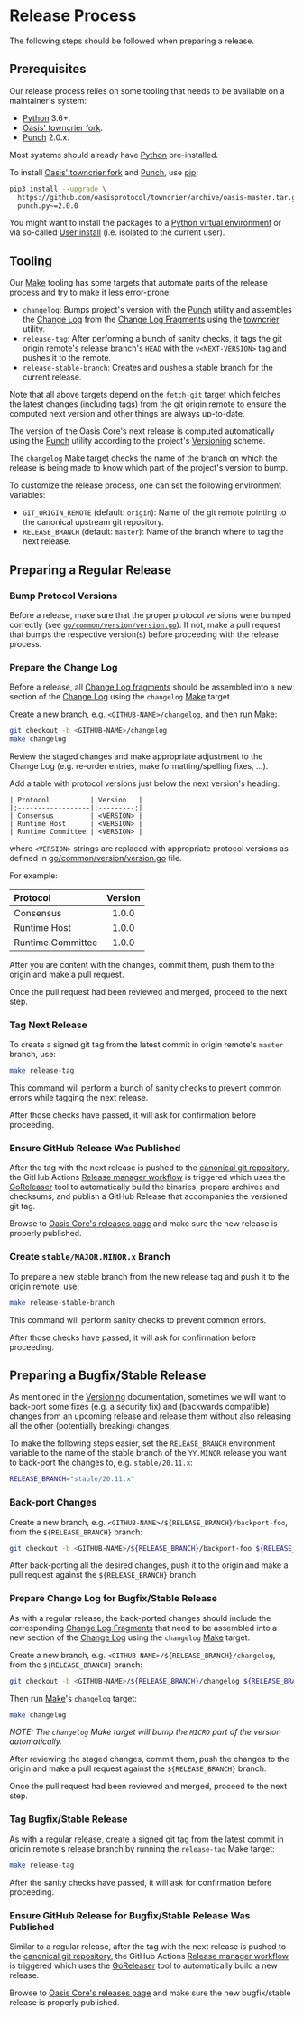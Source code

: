 # Release Process

The following steps should be followed when preparing a release.

## Prerequisites

Our release process relies on some tooling that needs to be available on a
maintainer's system:

- [Python] 3.6+.
- [Oasis' towncrier fork].
- [Punch] 2.0.x.

Most systems should already have [Python] pre-installed.

To install [Oasis' towncrier fork] and [Punch], use [pip]:

```bash
pip3 install --upgrade \
  https://github.com/oasisprotocol/towncrier/archive/oasis-master.tar.gz \
  punch.py~=2.0.0
```

You might want to install the packages to a [Python virtual environment] or
via so-called [User install] (i.e. isolated to the current user).

<!-- markdownlint-disable line-length -->
[Python]: https://www.python.org/
[Oasis' towncrier fork]: https://github.com/oasisprotocol/towncrier
[Punch]: https://github.com/lgiordani/punch
[pip]: https://pip.pypa.io/en/stable/
[Python virtual environment]:
  https://packaging.python.org/tutorials/installing-packages/#creating-virtual-environments
[User install]: https://pip.pypa.io/en/stable/user_guide/#user-installs
<!-- markdownlint-enable line-length -->

## Tooling

Our [Make] tooling has some targets that automate parts of the release process
and try to make it less error-prone:

- `changelog`: Bumps project's version with the [Punch] utility and assembles
  the [Change Log] from the [Change Log Fragments] using the
  [towncrier][Oasis' towncrier fork] utility.
- `release-tag`: After performing a bunch of sanity checks, it tags the git
  origin remote's release branch's `HEAD` with the `v<NEXT-VERSION>` tag and
  pushes it to the remote.
- `release-stable-branch`: Creates and pushes a stable branch for the current
  release.

Note that all above targets depend on the `fetch-git` target which fetches the
latest changes (including tags) from the git origin remote to ensure the
computed next version and other things are always up-to-date.

The version of the Oasis Core's next release is computed automatically using
the [Punch] utility according to the project's [Versioning] scheme.

The `changelog` Make target checks the name of the branch on which the release
is being made to know which part of the project's version to bump.

To customize the release process, one can set the following environment
variables:

- `GIT_ORIGIN_REMOTE` (default: `origin`): Name of the git remote pointing to
  the canonical upstream git repository.
- `RELEASE_BRANCH` (default: `master`): Name of the branch where to tag the next
  release.

[Make]: https://en.wikipedia.org/wiki/Make_\(software\)
[Change Log]: ../CHANGELOG.md
[Change Log Fragments]: ../.changelog/README.md
[Versioning]: versioning.md

## Preparing a Regular Release

### Bump Protocol Versions

Before a release, make sure that the proper protocol versions were bumped
correctly (see [`go/common/version/version.go`]). If not, make a pull request
that bumps the respective version(s) before proceeding with the release process.

[`go/common/version/version.go`]: ../go/common/version/version.go

### Prepare the Change Log

Before a release, all [Change Log fragments] should be assembled into a new
section of the [Change Log] using the `changelog` [Make] target.

Create a new branch, e.g. `<GITHUB-NAME>/changelog`, and then
run [Make]:

```bash
git checkout -b <GITHUB-NAME>/changelog
make changelog
```

Review the staged changes and make appropriate adjustment to the Change Log
(e.g. re-order entries, make formatting/spelling fixes, ...).

Add a table with protocol versions just below the next version's heading:

```
| Protocol          | Version   |
|:------------------|:---------:|
| Consensus         | <VERSION> |
| Runtime Host      | <VERSION> |
| Runtime Committee | <VERSION> |
```

where `<VERSION>` strings are replaced with appropriate protocol versions as
defined in [go/common/version/version.go][version-file] file.

For example:

| Protocol          | Version   |
|:------------------|:---------:|
| Consensus         | 1.0.0     |
| Runtime Host      | 1.0.0     |
| Runtime Committee | 1.0.0     |

After you are content with the changes, commit them, push them to the origin
and make a pull request.

Once the pull request had been reviewed and merged, proceed to the next step.

[version-file]: ../go/common/version/version.go

### Tag Next Release

To create a signed git tag from the latest commit in origin remote's `master`
branch, use:

```bash
make release-tag
```

This command will perform a bunch of sanity checks to prevent common errors
while tagging the next release.

After those checks have passed, it will ask for confirmation before proceeding.

### Ensure GitHub Release Was Published

After the tag with the next release is pushed to the [canonical git repository],
the GitHub Actions [Release manager workflow] is triggered which uses the
[GoReleaser] tool to automatically build the binaries, prepare archives and
checksums, and publish a GitHub Release that accompanies the versioned git tag.

Browse to [Oasis Core's releases page] and make sure the new release is properly
published.

### Create `stable/MAJOR.MINOR.x` Branch

To prepare a new stable branch from the new release tag and push it to the
origin remote, use:

```bash
make release-stable-branch
```

This command will perform sanity checks to prevent common errors.

After those checks have passed, it will ask for confirmation before proceeding.

[canonical git repository]: https://github.com/oasisprotocol/oasis-core
[Release manager workflow]: ../.github/workflows/release.yml
[GoReleaser]: https://goreleaser.com/
[Oasis Core's releases page]:
  https://github.com/oasisprotocol/oasis-core/releases

## Preparing a Bugfix/Stable Release

As mentioned in the [Versioning] documentation, sometimes we will want to
back-port some fixes (e.g. a security fix) and (backwards compatible) changes
from an upcoming release and release them without also releasing all the other
(potentially breaking) changes.

To make the following steps easier, set the `RELEASE_BRANCH` environment
variable to the name of the stable branch of the `YY.MINOR` release you want
to back-port the changes to, e.g. `stable/20.11.x`:

```bash
RELEASE_BRANCH="stable/20.11.x"
```

### Back-port Changes

Create a new branch, e.g. `<GITHUB-NAME>/${RELEASE_BRANCH}/backport-foo`, from
the `${RELEASE_BRANCH}` branch:

```bash
git checkout -b <GITHUB-NAME>/${RELEASE_BRANCH}/backport-foo ${RELEASE_BRANCH}
```

After back-porting all the desired changes, push it to the origin and make a
pull request against the `${RELEASE_BRANCH}` branch.

### Prepare Change Log for Bugfix/Stable Release

As with a regular release, the back-ported changes should include the
corresponding [Change Log Fragments] that need to be assembled into a new
section of the [Change Log] using the `changelog` [Make] target.

Create a new branch, e.g. `<GITHUB-NAME>/${RELEASE_BRANCH}/changelog`, from the
`${RELEASE_BRANCH}` branch:

```bash
git checkout -b <GITHUB-NAME>/${RELEASE_BRANCH}/changelog ${RELEASE_BRANCH}
```

Then run [Make]'s `changelog` target:

```bash
make changelog
```

*NOTE: The `changelog` Make target will bump the `MICRO` part of the version
automatically.*

After reviewing the staged changes, commit them, push the changes to the origin
and make a pull request against the `${RELEASE_BRANCH}` branch.

Once the pull request had been reviewed and merged, proceed to the next step.

### Tag Bugfix/Stable Release

As with a regular release, create a signed git tag from the latest commit in
origin remote's release branch by running the `release-tag` Make target:

```bash
make release-tag
```

After the sanity checks have passed, it will ask for confirmation before
proceeding.

### Ensure GitHub Release for Bugfix/Stable Release Was Published

Similar to a regular release, after the tag with the next release is pushed to
the [canonical git repository], the GitHub Actions [Release manager workflow] is
triggered which uses the [GoReleaser] tool to automatically build a new release.

Browse to [Oasis Core's releases page] and make sure the new bugfix/stable
release is properly published.
